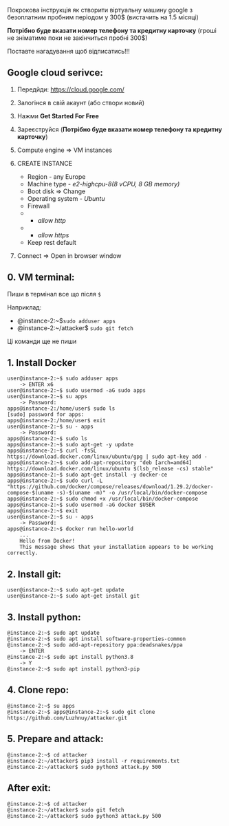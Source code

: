 Покрокова інструкція як створити віртуальну машину google з безоплатним пробним періодом у 300$ (вистачить на 1.5 місяці)

**Потрібно буде вказати номер телефону та кредитну карточку** (гроші не зніматиме поки не закінчиться пробні 300$)

Поставте нагадування щоб відписатись!!!

## Google cloud serivce:
1. Передйди: https://cloud.google.com/
2. Залогінся в свій акаунт (або створи новий)
3. Нажми **Get Started For Free**
4. Зареєструйся (**Потрібно буде вказати номер телефону та кредитну карточку**)
5. Compute engine => VM instances
6. CREATE INSTANCE
	- Region - any Europe
	- Machine type - *e2-highcpu-8(8 vCPU, 8 GB memory)*
	- Boot disk => Change 
	- Operating system - *Ubuntu*
	- Firewall 
	 - - *allow http*
	 - - *allow https*
	- Keep rest default

7. Connect => Open in browser window

## 0. VM terminal:
Пиши в термінал все що після `$`

Наприклад:
- @instance-2:~$`sudo adduser apps`
- @instance-2:~/attacker$ `sudo git fetch`

Ці команди ще не пиши

## 1. Install Docker
     

    user@instance-2:~$ sudo adduser apps
    	-> ENTER x6
    user@instance-2:~$ sudo usermod -aG sudo apps
    user@instance-2:~$ su apps
    	-> Password:
    apps@instance-2:/home/user$ sudo ls
    [sudo] password for apps:
    apps@instance-2:/home/user$ exit
    user@instance-2:~$ su - apps
    	-> Password:
    apps@instance-2:~$ sudo ls
    apps@instance-2:~$ sudo apt-get -y update
    apps@instance-2:~$ curl -fsSL https://download.docker.com/linux/ubuntu/gpg | sudo apt-key add -
    apps@instance-2:~$ sudo add-apt-repository "deb [arch=amd64] https://download.docker.com/linux/ubuntu $(lsb_release -cs) stable"
    apps@instance-2:~$ sudo apt-get install -y docker-ce
    apps@instance-2:~$ sudo curl -L "https://github.com/docker/compose/releases/download/1.29.2/docker-compose-$(uname -s)-$(uname -m)" -o /usr/local/bin/docker-compose
    apps@instance-2:~$ sudo chmod +x /usr/local/bin/docker-compose
    apps@instance-2:~$ sudo usermod -aG docker $USER
    apps@instance-2:~$ exit
    user@instance-2:~$ su - apps
    	-> Password:
    apps@instance-2:~$ docker run hello-world
    	...
    	Hello from Docker!
    	This message shows that your installation appears to be working correctly.

## 2. Install git:


    user@instance-2:~$ sudo apt-get update
    user@instance-2:~$ sudo apt-get install git

## 3. Install python:


    @instance-2:~$ sudo apt update
    @instance-2:~$ sudo apt install software-properties-common
    @instance-2:~$ sudo add-apt-repository ppa:deadsnakes/ppa
    	-> ENTER
    @instance-2:~$ sudo apt install python3.8
    	-> Y
    @instance-2:~$ sudo apt install python3-pip

## 4. Clone repo:


    @instance-2:~$ su apps
    @instance-2:~$ apps@instance-2:~$ sudo git clone https://github.com/Luzhnuy/attacker.git

## 5. Prepare and attack:

    

    @instance-2:~$ cd attacker
    @instance-2:~/attacker$ pip3 install -r requirements.txt
    @instance-2:~/attacker$ sudo python3 attack.py 500

## After exit:


    @instance-2:~$ cd attacker
    @instance-2:~/attacker$ sudo git fetch
    @instance-2:~/attacker$ sudo python3 attack.py 500
